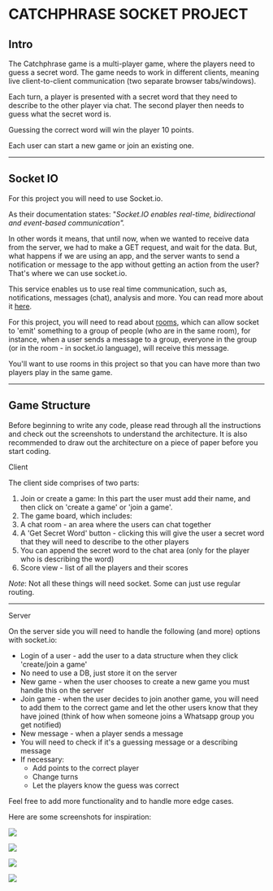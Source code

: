 # CATCHPHRASE SOCKET PROJECT

## Intro
The Catchphrase game is a multi-player game, where the players need to guess a secret word. The game needs to work in different clients, meaning live client-to-client communication (two separate browser tabs/windows).



Each turn, a player is presented with a secret word that they need to describe to the other player via chat. The second player then needs to guess what the secret word is.



Guessing the correct word will win the player 10 points.



Each user can start a new game or join an existing one.

***

## Socket IO

For this project you will need to use Socket.io.

As their documentation states: "*Socket.IO enables real-time, bidirectional and event-based communication".*

In other words it means, that until now, when we wanted to receive data from the server, we had to make a GET request, and wait for the data. But, what happens if we are using an app, and the server wants to send a notification or message to the app without getting an action from the user? That's where we can use socket.io.

This service enables us to use real time communication, such as, notifications, messages (chat), analysis and more. You can read more about it [here](https://socket.io/).

For this project, you will need to read about [rooms](https://socket.io/docs/rooms-and-namespaces/#Rooms), which can allow socket to 'emit' something to a group of people (who are in the same room), for instance, when a user sends a message to a group, everyone in the group (or in the room - in socket.io language), will receive this message.

You'll want to use rooms in this project so that you can have more than two players play in the same game.

***

## Game Structure

Before beginning to write any code, please read through all the instructions and check out the screenshots to understand the architecture. It is also recommended to draw out the architecture on a piece of paper before you start coding.

Client

The client side comprises of two parts:

1.  Join or create a game: In this part the user must add their name, and then click on 'create a game' or 'join a game'.
2.  The game board, which includes:
3.  A chat room - an area where the users can chat together
4.  A 'Get Secret Word' button - clicking this will give the user a secret word that they will need to describe to the other players
5.  You can append the secret word to the chat area (only for the player who is describing the word)
6.  Score view - list of all the players and their scores

*Note*: Not all these things will need socket. Some can just use regular routing.

* * * * *

Server

On the server side you will need to handle the following (and more) options with socket.io:

-   Login of a user - add the user to a data structure when they click 'create/join a game'
-   No need to use a DB, just store it on the server
-   New game - when the user chooses to create a new game you must handle this on the server
-   Join game - when the user decides to join another game, you will need to add them to the correct game and let the other users know that they have joined (think of how when someone joins a Whatsapp group you get notified)
-   New message - when a player sends a message
-   You will need to check if it's a guessing message or a describing message
-   If necessary:
    -   Add points to the correct player
    -   Change turns
    -   Let the players know the guess was correct

Feel free to add more functionality and to handle more edge cases.

Here are some screenshots for inspiration:

![](https://kernel-files.s3-eu-west-1.amazonaws.com/images/PROD_A2394-0.png)

![](https://kernel-files.s3-eu-west-1.amazonaws.com/images/PROD_A2394-1.png)

![](https://kernel-files.s3-eu-west-1.amazonaws.com/images/PROD_A2394-2.png)

![](https://kernel-files.s3-eu-west-1.amazonaws.com/images/PROD_A2394-3.png)